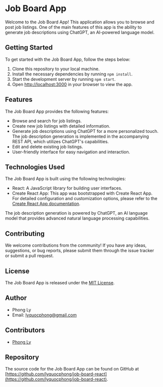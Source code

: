 # Job Board App

Welcome to the Job Board App! This application allows you to browse and post job listings. One of the main features of this app is the ability to generate job descriptions using ChatGPT, an AI-powered language model.

## Getting Started

To get started with the Job Board App, follow the steps below:

1. Clone this repository to your local machine.
2. Install the necessary dependencies by running `npm install`.
3. Start the development server by running `npm start`.
4. Open [http://localhost:3000](http://localhost:3000) in your browser to view the app.

## Features

The Job Board App provides the following features:

- Browse and search for job listings.
- Create new job listings with detailed information.
- Generate job descriptions using ChatGPT for a more personalized touch. The job description generation is implemented in the accompanying REST API, which utilizes ChatGPT's capabilities.
- Edit and delete existing job listings.
- User-friendly interface for easy navigation and interaction.

## Technologies Used

The Job Board App is built using the following technologies:

- React: A JavaScript library for building user interfaces.
- Create React App: This app was bootstrapped with Create React App. For detailed configuration and customization options, please refer to the [Create React App documentation](https://create-react-app.dev/docs/getting-started).

The job description generation is powered by ChatGPT, an AI language model that provides advanced natural language processing capabilities.

## Contributing

We welcome contributions from the community! If you have any ideas, suggestions, or bug reports, please submit them through the issue tracker or submit a pull request.

## License

The Job Board App is released under the [MIT License](LICENSE).

## Author

- Phong Ly
- Email: lyquocphong@gmail.com

## Contributors

- [Phong Ly](lyquocphong@gmail.com)

## Repository

The source code for the Job Board App can be found on GitHub at [https://github.com/lyquocphong/job-board-react](https://github.com/lyquocphong/job-board-react).


